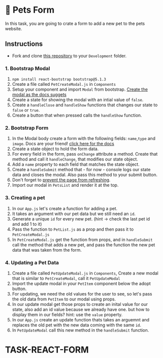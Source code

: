 # 🐶 Pets Form

In this task, you are going to crate a form to add a new pet to the pets website.

## Instructions

- Fork and clone [this repository]() to your `Development` folder.

### 1. Bootstrap Modal

1. `npm install react-bootstrap bootstrap@5.1.3`
2. Create a file called `PetCreateModal.js` in `Components`
3. Setup your component and import `Modal` from bootstrap. [Create the modal as the docs suggets](https://react-bootstrap.github.io/components/modal/)
4. Create a state for showing the modal with an intial value of `false`.
5. Create a `handleClose` and `handleShow` functions that changes our state to `false` or `true`.
6. Create a button that when pressed calls the `handleShow` function.

### 2. Bootstrap Form

1. In the Modal body create a form with the following fields: `name`,`type` and `image`. Docs are your friend! [click here for the docs](https://react-bootstrap.netlify.app/forms/overview/#Forms)
2. Create a state object to hold the form data.
3. For every field in the form, pass `onChange` attribute a method. Create that method and call it `handleChange`, that modifies our state object.
4. Add a `name` property to each field that matches the state object.
5. Create a `handleSubmit` method that - for now - console logs our state data and closes the modal. Also pass this method to your submit button.
6. Don't forget to [prevent the page from refreshing](https://www.robinwieruch.de/react-preventdefault/).
7. Import our modal in `PetsList` and render it at the top.

### 3. Creating a pet

1. In our `App.js` let's create a function for adding a pet.
2. It takes an argument with our pet data but we still need an `id`.
3. Generate a unique `id` for every new pet. (hint -> check the last pet id and add 1 to it)
4. Pass the function to `PetList.js` as a prop and then pass it to `PetCreateModal.js`
5. In `PetCreateModal.js` get the function from props, and in `handleSubmit` call the method that adds a new pet, and pass the function the new pet data that was taken from the form.

### 4. Updating a Pet Data

1. Create a file called `PetUpdateModal.js` in `Components`, Create a new modal that is similar to `PetCreateModal`, call it `PetUpdateModal`
2. Import the update modal in your `PetItem` component below the adopt button.
3. For updating, we need the old values for the user to see, so let's pass the old data from `PetItem` to our modal using props.
4. In our update modal get those props to create an inital value for our state, also add an id value because we already have one. but how to display them in our fields? hint: use the `value` property.
5. In our `App.js` create an update function thats takes an arguemnt and replaces the old pet with the new data coming with the same `id`.
6. In `PetUpdateModal` call this new method in the `handleSubmit` function.
# TASK-REACT-FORM
